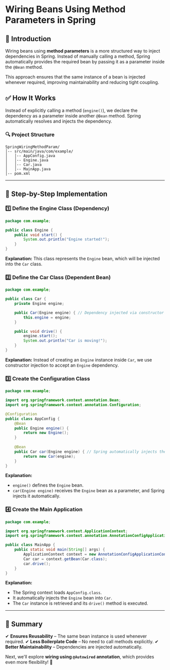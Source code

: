 # Wiring Beans Using Method Parameters in Spring

## 🌱 Introduction
Wiring beans using **method parameters** is a more structured way to inject dependencies in Spring. Instead of manually calling a method, Spring automatically provides the required bean by passing it as a parameter inside the `@Bean` method.

This approach ensures that the same instance of a bean is injected whenever required, improving maintainability and reducing tight coupling.

## ✅ How It Works
Instead of explicitly calling a method (`engine()`), we declare the dependency as a parameter inside another `@Bean` method. Spring automatically resolves and injects the dependency.

### 🔍 Project Structure
```
SpringWiringMethodParam/
│-- src/main/java/com/example/
│   │-- AppConfig.java
│   │-- Engine.java
│   │-- Car.java
│   │-- MainApp.java
│-- pom.xml
```

---

## 🔹 Step-by-Step Implementation

### 1️⃣ Define the Engine Class (Dependency)
```java
package com.example;

public class Engine {
    public void start() {
        System.out.println("Engine started!");
    }
}
```
**Explanation:** This class represents the `Engine` bean, which will be injected into the `Car` class.

### 2️⃣ Define the Car Class (Dependent Bean)
```java
package com.example;

public class Car {
    private Engine engine;

    public Car(Engine engine) { // Dependency injected via constructor
        this.engine = engine;
    }

    public void drive() {
        engine.start();
        System.out.println("Car is moving!");
    }
}
```
**Explanation:** Instead of creating an `Engine` instance inside `Car`, we use constructor injection to accept an `Engine` dependency.

### 3️⃣ Create the Configuration Class
```java
package com.example;

import org.springframework.context.annotation.Bean;
import org.springframework.context.annotation.Configuration;

@Configuration
public class AppConfig {
    @Bean
    public Engine engine() {
        return new Engine();
    }
    
    @Bean
    public Car car(Engine engine) { // Spring automatically injects the Engine bean
        return new Car(engine);
    }
}
```
**Explanation:**
- `engine()` defines the `Engine` bean.
- `car(Engine engine)` receives the `Engine` bean as a parameter, and Spring injects it automatically.

### 4️⃣ Create the Main Application
```java
package com.example;

import org.springframework.context.ApplicationContext;
import org.springframework.context.annotation.AnnotationConfigApplicationContext;

public class MainApp {
    public static void main(String[] args) {
        ApplicationContext context = new AnnotationConfigApplicationContext(AppConfig.class);
        Car car = context.getBean(Car.class);
        car.drive();
    }
}
```
**Explanation:**
- The Spring context loads `AppConfig.class`.
- It automatically injects the `Engine` bean into `Car`.
- The `Car` instance is retrieved and its `drive()` method is executed.

---

## 📌 Summary
✔ **Ensures Reusability** – The same bean instance is used whenever required.
✔ **Less Boilerplate Code** – No need to call methods explicitly.
✔ **Better Maintainability** – Dependencies are injected automatically.

Next, we'll explore **wiring using `@Autowired` annotation**, which provides even more flexibility! 🚀

